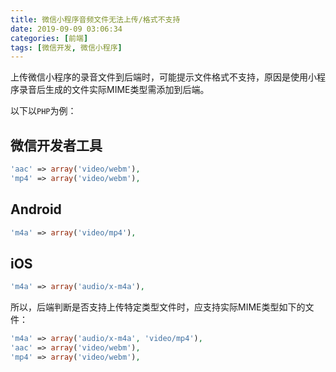 ```yaml
---
title: 微信小程序音频文件无法上传/格式不支持
date: 2019-09-09 03:06:34
categories: [前端]
tags: [微信开发, 微信小程序]
---
```

上传微信小程序的录音文件到后端时，可能提示文件格式不支持，原因是使用小程序录音后生成的文件实际MIME类型需添加到后端。<!--more-->

以下以`PHP`为例：

## 微信开发者工具
```php
'aac' => array('video/webm'),
'mp4' => array('video/webm'),
```

## Android
```php
'm4a' => array('video/mp4'),
```

## iOS
```php
'm4a' => array('audio/x-m4a'),
```

所以，后端判断是否支持上传特定类型文件时，应支持实际MIME类型如下的文件：
```php
'm4a' => array('audio/x-m4a', 'video/mp4'),
'aac' => array('video/webm'),
'mp4' => array('video/webm'),
```
